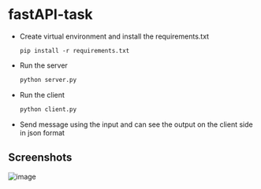 # fastAPI-task

- Create virtual environment and install the requirements.txt

  ```
  pip install -r requirements.txt
  ```
  
- Run the server

    ```bash
    python server.py
    ```

- Run the client

    ```bash
    python client.py
    ```
- Send message using the input and can see the output on the client side in json format

## Screenshots

![image](https://github.com/sree-h-ri-s/fastAPI-task/assets/147732759/bb508a12-9cae-4bed-95f2-a2b70042ac58)
